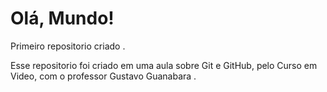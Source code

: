 # Olá, Mundo!
 Primeiro repositorio criado .

 Esse repositorio foi criado em uma aula sobre Git e GitHub, pelo Curso em Video, com o professor Gustavo Guanabara .

